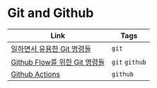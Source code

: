 # Git and Github

| Link                                                              | Tags           |
| ----------------------------------------------------------------- | -------------- |
| [일하면서 유용한 Git 명령들](일하면서-유용한-Git-명령들.md)       | `git`          |
| [Github Flow를 위한 Git 명령들](Github-Flow를-위한-Git-명령들.md) | `git` `github` |
| [Github Actions](Github-Actions.md)                               | `github`       |
